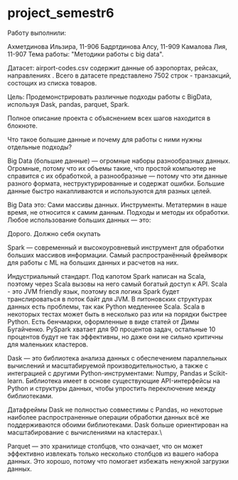 # project_semestr6


Работу выполнили:

Ахметдинова Ильзира, 11-906
Бадртдинова Алсу, 11-909
Камалова Лия, 11-907
Тема работы: "Методики работы с big data".

Датасет: airport-codes.csv содержит данные об аэропортах, рейсах, направлениях . Всего в датасете представлено 7502 строк - транзакций, состощих из списка товаров.

Цель: Продемонстрировать различные подходы работы с BigData, используя Dask, pandas, parquet, Spark.

Полное описание проекта с объяснением всех шагов находится в блокноте.

Что такое большие данные и почему для работы с ними нужны отдельные подходы?

Big Data (большие данные) — огромные наборы разнообразных данных. Огромные, потому что их объемы такие, что простой компьютер не справится с их обработкой, а разнообразные — потому что эти данные разного формата, неструктурированные и содержат ошибки. Большие данные быстро накапливаются и используются для разных целей.


Big Data это:
Сами массивы данных.
Инструменты. Метатермин в наше время, не относится к самим данным.
Подходы и методы их обработки.
Любое использование больших данных — это:

Дорого.
Должно себя окупать

Spark — современный и высокоуровневый инструмент для обработки больших массивов информации. Самый распространённый фреймворк для работы с ML на больших данных и расчетов на них.

Индустриальный стандарт.
Под капотом Spark написан на Scala, поэтому через Scala вызовы на него самый богатый доступ к API.
Scala - это JVM friendly язык, поэтому вся логика Spark будет транслироваться в поток байт для JVM.
В питоновских структурах данных есть проблемы, так как Python медленнее Scala. Scala в некоторых тестах может быть в несколько раз или на порядки быстрее Python. Есть бенчмарки, оформленные в виде статей от Димы Бугайченко.
PySpark хватает для 90 процентов задач, остальные 10 процентов будут не так эффективны, но даже они не сильно критичны для маленьких кластеров.

Dask — это библиотека анализа данных с обеспечением параллельных вычислений и масштабируемой производительностью, а также с интеграцией с другими Python-инструментами: Numpy, Pandas и Scikit-learn. Библиотека имеет в основе существующие API-интерфейсы на Python и структуры данных, чтобы упростить переключение между библиотеками.

Датафреймы Dask не полностью совместимы с Pandas, но некоторые наиболее распространенные операции обработки данных всё же поддерживаются обоими библиотеками. Dask больше ориентирован на масштабирование с вычислениями на кластерах.\

Parquet — это хранилище столбцов, что означает, что он может эффективно извлекать только несколько столбцов из вашего набора данных. Это хорошо, потому что помогает избежать ненужной загрузки данных.
